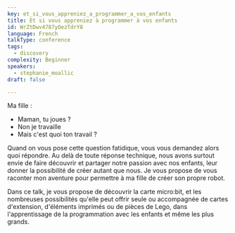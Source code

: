 ```yaml
---
key: et_si_vous_appreniez_a_programmer_a_vos_enfants
title: Et si vous appreniez à programmer à vos enfants
id: WrZtDwv4787yOezTdrY8
language: French
talkType: conference
tags:
  - discovery
complexity: Beginner
speakers:
  - stephanie_moallic
draft: false

---
```


Ma fille :
- Maman,  tu joues ?
- Non je travaille 
- Mais c'est quoi ton travail ?

Quand on vous pose cette question fatidique, vous vous demandez alors quoi répondre.  Au delà de toute réponse technique, nous avons surtout envie de faire découvrir et partager notre passion avec nos enfants, leur donner la possibilité de créer autant que nous. Je vous propose de vous raconter mon aventure pour permettre à ma fille de créer son propre robot.

Dans ce talk, je vous propose de découvrir la carte micro:bit, et les nombreuses possibilités qu'elle peut offrir seule ou accompagnée de cartes d'extension, d'éléments imprimés ou de pièces de Lego, dans l'apprentissage de la programmation avec les enfants et même les plus grands.